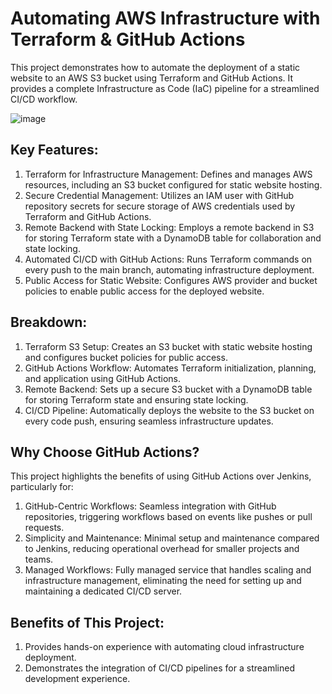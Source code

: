 # Automating AWS Infrastructure with Terraform & GitHub Actions

This project demonstrates how to automate the deployment of a static website to an AWS S3 bucket using Terraform and GitHub Actions. It provides a complete Infrastructure as Code (IaC) pipeline for a streamlined CI/CD workflow.

![image](https://github.com/user-attachments/assets/e0564850-9a00-4caa-97e5-2c50dc471974)

## Key Features:
1. Terraform for Infrastructure Management: Defines and manages AWS resources, including an S3 bucket configured for static website hosting.
2. Secure Credential Management: Utilizes an IAM user with GitHub repository secrets for secure storage of AWS credentials used by Terraform and GitHub Actions.
3. Remote Backend with State Locking: Employs a remote backend in S3 for storing Terraform state with a DynamoDB table for collaboration and state locking.
4. Automated CI/CD with GitHub Actions: Runs Terraform commands on every push to the main branch, automating infrastructure deployment.
5. Public Access for Static Website: Configures AWS provider and bucket policies to enable public access for the deployed website.

## Breakdown:
1. Terraform S3 Setup: Creates an S3 bucket with static website hosting and configures bucket policies for public access.
2. GitHub Actions Workflow: Automates Terraform initialization, planning, and application using GitHub Actions.
3. Remote Backend: Sets up a secure S3 bucket with a DynamoDB table for storing Terraform state and ensuring state locking.
4. CI/CD Pipeline: Automatically deploys the website to the S3 bucket on every code push, ensuring seamless infrastructure updates.

## Why Choose GitHub Actions?
This project highlights the benefits of using GitHub Actions over Jenkins, particularly for:

1. GitHub-Centric Workflows: Seamless integration with GitHub repositories, triggering workflows based on events like pushes or pull requests.
2. Simplicity and Maintenance: Minimal setup and maintenance compared to Jenkins, reducing operational overhead for smaller projects and teams.
3. Managed Workflows: Fully managed service that handles scaling and infrastructure management, eliminating the need for setting up and maintaining a dedicated CI/CD server.

## Benefits of This Project:
1. Provides hands-on experience with automating cloud infrastructure deployment.
2. Demonstrates the integration of CI/CD pipelines for a streamlined development experience.

   
